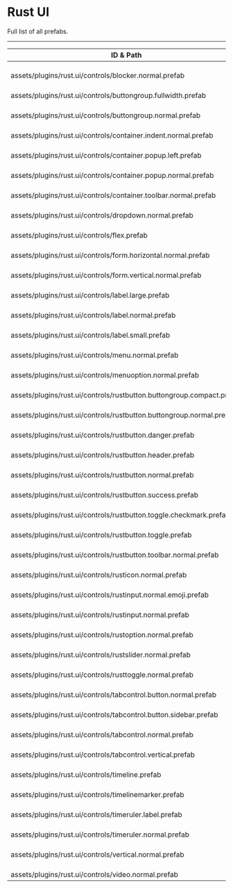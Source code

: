 # Rust UI
Full list of all <Badge type="warning" text="41"/> prefabs.

---
| ID & Path |
| --- |
| <a href="#2591091868"><Badge id="2591091868" type="tip" text="#"/></a> <Badge type="tip" text="2591091868"/> <br> assets/plugins/rust.ui/controls/blocker.normal.prefab |
| <a href="#3795888120"><Badge id="3795888120" type="tip" text="#"/></a> <Badge type="tip" text="3795888120"/> <br> assets/plugins/rust.ui/controls/buttongroup.fullwidth.prefab |
| <a href="#1451701774"><Badge id="1451701774" type="tip" text="#"/></a> <Badge type="tip" text="1451701774"/> <br> assets/plugins/rust.ui/controls/buttongroup.normal.prefab |
| <a href="#1930286056"><Badge id="1930286056" type="tip" text="#"/></a> <Badge type="tip" text="1930286056"/> <br> assets/plugins/rust.ui/controls/container.indent.normal.prefab |
| <a href="#2976007114"><Badge id="2976007114" type="tip" text="#"/></a> <Badge type="tip" text="2976007114"/> <br> assets/plugins/rust.ui/controls/container.popup.left.prefab |
| <a href="#3654240568"><Badge id="3654240568" type="tip" text="#"/></a> <Badge type="tip" text="3654240568"/> <br> assets/plugins/rust.ui/controls/container.popup.normal.prefab |
| <a href="#2186974376"><Badge id="2186974376" type="tip" text="#"/></a> <Badge type="tip" text="2186974376"/> <br> assets/plugins/rust.ui/controls/container.toolbar.normal.prefab |
| <a href="#2999171672"><Badge id="2999171672" type="tip" text="#"/></a> <Badge type="tip" text="2999171672"/> <br> assets/plugins/rust.ui/controls/dropdown.normal.prefab |
| <a href="#3180894657"><Badge id="3180894657" type="tip" text="#"/></a> <Badge type="tip" text="3180894657"/> <br> assets/plugins/rust.ui/controls/flex.prefab |
| <a href="#2509479773"><Badge id="2509479773" type="tip" text="#"/></a> <Badge type="tip" text="2509479773"/> <br> assets/plugins/rust.ui/controls/form.horizontal.normal.prefab |
| <a href="#4094338657"><Badge id="4094338657" type="tip" text="#"/></a> <Badge type="tip" text="4094338657"/> <br> assets/plugins/rust.ui/controls/form.vertical.normal.prefab |
| <a href="#2133885375"><Badge id="2133885375" type="tip" text="#"/></a> <Badge type="tip" text="2133885375"/> <br> assets/plugins/rust.ui/controls/label.large.prefab |
| <a href="#2698349351"><Badge id="2698349351" type="tip" text="#"/></a> <Badge type="tip" text="2698349351"/> <br> assets/plugins/rust.ui/controls/label.normal.prefab |
| <a href="#2574199535"><Badge id="2574199535" type="tip" text="#"/></a> <Badge type="tip" text="2574199535"/> <br> assets/plugins/rust.ui/controls/label.small.prefab |
| <a href="#199235127"><Badge id="199235127" type="tip" text="#"/></a> <Badge type="tip" text="199235127"/> <br> assets/plugins/rust.ui/controls/menu.normal.prefab |
| <a href="#320872271"><Badge id="320872271" type="tip" text="#"/></a> <Badge type="tip" text="320872271"/> <br> assets/plugins/rust.ui/controls/menuoption.normal.prefab |
| <a href="#3768599155"><Badge id="3768599155" type="tip" text="#"/></a> <Badge type="tip" text="3768599155"/> <br> assets/plugins/rust.ui/controls/rustbutton.buttongroup.compact.prefab |
| <a href="#1019197502"><Badge id="1019197502" type="tip" text="#"/></a> <Badge type="tip" text="1019197502"/> <br> assets/plugins/rust.ui/controls/rustbutton.buttongroup.normal.prefab |
| <a href="#1535053893"><Badge id="1535053893" type="tip" text="#"/></a> <Badge type="tip" text="1535053893"/> <br> assets/plugins/rust.ui/controls/rustbutton.danger.prefab |
| <a href="#3084538090"><Badge id="3084538090" type="tip" text="#"/></a> <Badge type="tip" text="3084538090"/> <br> assets/plugins/rust.ui/controls/rustbutton.header.prefab |
| <a href="#4001970775"><Badge id="4001970775" type="tip" text="#"/></a> <Badge type="tip" text="4001970775"/> <br> assets/plugins/rust.ui/controls/rustbutton.normal.prefab |
| <a href="#1220652880"><Badge id="1220652880" type="tip" text="#"/></a> <Badge type="tip" text="1220652880"/> <br> assets/plugins/rust.ui/controls/rustbutton.success.prefab |
| <a href="#3245458422"><Badge id="3245458422" type="tip" text="#"/></a> <Badge type="tip" text="3245458422"/> <br> assets/plugins/rust.ui/controls/rustbutton.toggle.checkmark.prefab |
| <a href="#3335320659"><Badge id="3335320659" type="tip" text="#"/></a> <Badge type="tip" text="3335320659"/> <br> assets/plugins/rust.ui/controls/rustbutton.toggle.prefab |
| <a href="#1681524502"><Badge id="1681524502" type="tip" text="#"/></a> <Badge type="tip" text="1681524502"/> <br> assets/plugins/rust.ui/controls/rustbutton.toolbar.normal.prefab |
| <a href="#2329677966"><Badge id="2329677966" type="tip" text="#"/></a> <Badge type="tip" text="2329677966"/> <br> assets/plugins/rust.ui/controls/rusticon.normal.prefab |
| <a href="#225504690"><Badge id="225504690" type="tip" text="#"/></a> <Badge type="tip" text="225504690"/> <br> assets/plugins/rust.ui/controls/rustinput.normal.emoji.prefab |
| <a href="#2755537205"><Badge id="2755537205" type="tip" text="#"/></a> <Badge type="tip" text="2755537205"/> <br> assets/plugins/rust.ui/controls/rustinput.normal.prefab |
| <a href="#3707990355"><Badge id="3707990355" type="tip" text="#"/></a> <Badge type="tip" text="3707990355"/> <br> assets/plugins/rust.ui/controls/rustoption.normal.prefab |
| <a href="#749242469"><Badge id="749242469" type="tip" text="#"/></a> <Badge type="tip" text="749242469"/> <br> assets/plugins/rust.ui/controls/rustslider.normal.prefab |
| <a href="#1946300113"><Badge id="1946300113" type="tip" text="#"/></a> <Badge type="tip" text="1946300113"/> <br> assets/plugins/rust.ui/controls/rusttoggle.normal.prefab |
| <a href="#1580073919"><Badge id="1580073919" type="tip" text="#"/></a> <Badge type="tip" text="1580073919"/> <br> assets/plugins/rust.ui/controls/tabcontrol.button.normal.prefab |
| <a href="#1543142802"><Badge id="1543142802" type="tip" text="#"/></a> <Badge type="tip" text="1543142802"/> <br> assets/plugins/rust.ui/controls/tabcontrol.button.sidebar.prefab |
| <a href="#311019199"><Badge id="311019199" type="tip" text="#"/></a> <Badge type="tip" text="311019199"/> <br> assets/plugins/rust.ui/controls/tabcontrol.normal.prefab |
| <a href="#1622939919"><Badge id="1622939919" type="tip" text="#"/></a> <Badge type="tip" text="1622939919"/> <br> assets/plugins/rust.ui/controls/tabcontrol.vertical.prefab |
| <a href="#3910204648"><Badge id="3910204648" type="tip" text="#"/></a> <Badge type="tip" text="3910204648"/> <br> assets/plugins/rust.ui/controls/timeline.prefab |
| <a href="#3190584255"><Badge id="3190584255" type="tip" text="#"/></a> <Badge type="tip" text="3190584255"/> <br> assets/plugins/rust.ui/controls/timelinemarker.prefab |
| <a href="#1571345764"><Badge id="1571345764" type="tip" text="#"/></a> <Badge type="tip" text="1571345764"/> <br> assets/plugins/rust.ui/controls/timeruler.label.prefab |
| <a href="#1064749200"><Badge id="1064749200" type="tip" text="#"/></a> <Badge type="tip" text="1064749200"/> <br> assets/plugins/rust.ui/controls/timeruler.normal.prefab |
| <a href="#3622202157"><Badge id="3622202157" type="tip" text="#"/></a> <Badge type="tip" text="3622202157"/> <br> assets/plugins/rust.ui/controls/vertical.normal.prefab |
| <a href="#3592836148"><Badge id="3592836148" type="tip" text="#"/></a> <Badge type="tip" text="3592836148"/> <br> assets/plugins/rust.ui/controls/video.normal.prefab |
